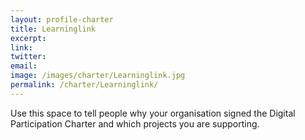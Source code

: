 ```yaml
---
layout: profile-charter
title: Learninglink
excerpt: 
link: 
twitter: 
email: 
image: /images/charter/Learninglink.jpg
permalink: /charter/Learninglink/
---
```


Use this space to tell people why your organisation signed the Digital Participation Charter and which projects you are supporting.
